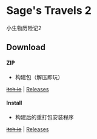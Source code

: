 <!--
 * @Author: Nya-WSL
 * Copyright © 2023 by Nya-WSL All Rights Reserved. 
 * @Date: 2023-10-15 17:54:19
 * @LastEditors: 狐日泽
 * @LastEditTime: 2023-10-16 00:30:48
-->
# Sage's Travels 2

小生物历险记2

## Download

#### ZIP

- 构建包（解压即玩）

<s>[itch.io](https://nya-wsl.itch.io/sage-travels-2)</s> | [Releases](https://github.com/Nya-WSL/Sage_Travels_2/releases)

#### Install

- 构建后的重打包安装程序

<s>[itch.io](https://nya-wsl.itch.io/sage-travels-2)</s> | [Releases](https://github.com/Nya-WSL/Sage_Travels_2/releases)
